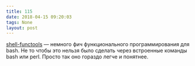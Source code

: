 ```yaml
---
title: 115
date: 2018-04-15 09:20:03
tags: None
layout: post
---
```


[shell-functools](https://github.com/sharkdp/shell-functools) — немного фич функционального программирования для bash. Не то чтобы это нельзя было сделать через встроенные команды bash или perl. Просто так оно гораздо легче и понятнее.
